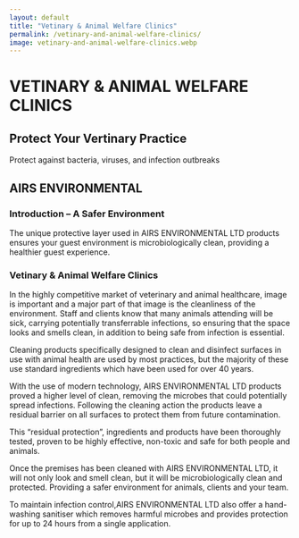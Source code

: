 ```yaml
---
layout: default
title: "Vetinary & Animal Welfare Clinics"
permalink: /vetinary-and-animal-welfare-clinics/
image: vetinary-and-animal-welfare-clinics.webp
---
```


# VETINARY & ANIMAL WELFARE CLINICS
## Protect Your Vertinary Practice
Protect against bacteria, viruses, and infection outbreaks

## AIRS ENVIRONMENTAL
### Introduction – A Safer Environment
The unique protective layer used in ​AIRS ENVIRONMENTAL LTD products ensures your guest environment is microbiologically clean, providing a healthier guest experience.

### Vetinary & Animal Welfare Clinics
In the highly competitive market of veterinary and animal healthcare, image is important and a major part of that image is the cleanliness of the environment. Staff and clients know that many animals attending will be sick, carrying potentially transferrable infections, so ensuring that the space looks and smells clean, in addition to being safe from infection is essential.

Cleaning products specifically designed to clean and disinfect surfaces in use with animal health are used by most practices, but the majority of these use standard ingredients which have been used for over 40 years.

With the use of modern technology, ​AIRS ENVIRONMENTAL LTD products proved a higher level of clean, removing the microbes that could potentially spread infections. Following the cleaning action the products leave a residual barrier on all surfaces to protect them from future contamination.

This “residual protection”, ingredients and products have been thoroughly tested, proven to be highly effective, non-toxic and safe for both people and animals.

Once the premises has been cleaned with ​AIRS ENVIRONMENTAL LTD, it will not only look and smell clean, but it will be microbiologically clean and protected. Providing a safer environment for animals, clients and your team.

To maintain infection control,​AIRS ENVIRONMENTAL LTD also offer a hand-washing sanitiser which removes harmful microbes and provides protection for up to 24 hours from a single application.